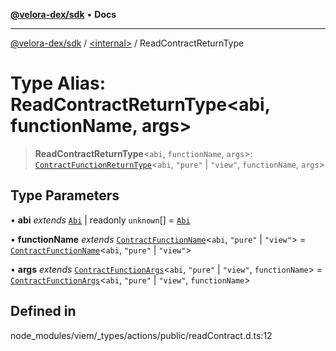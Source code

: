 [**@velora-dex/sdk**](../../README.md) • **Docs**

***

[@velora-dex/sdk](../../globals.md) / [\<internal\>](../README.md) / ReadContractReturnType

# Type Alias: ReadContractReturnType\<abi, functionName, args\>

> **ReadContractReturnType**\<`abi`, `functionName`, `args`\>: [`ContractFunctionReturnType`](ContractFunctionReturnType.md)\<`abi`, `"pure"` \| `"view"`, `functionName`, `args`\>

## Type Parameters

• **abi** *extends* [`Abi`](Abi.md) \| readonly `unknown`[] = [`Abi`](Abi.md)

• **functionName** *extends* [`ContractFunctionName`](ContractFunctionName.md)\<`abi`, `"pure"` \| `"view"`\> = [`ContractFunctionName`](ContractFunctionName.md)\<`abi`, `"pure"` \| `"view"`\>

• **args** *extends* [`ContractFunctionArgs`](ContractFunctionArgs.md)\<`abi`, `"pure"` \| `"view"`, `functionName`\> = [`ContractFunctionArgs`](ContractFunctionArgs.md)\<`abi`, `"pure"` \| `"view"`, `functionName`\>

## Defined in

node\_modules/viem/\_types/actions/public/readContract.d.ts:12
